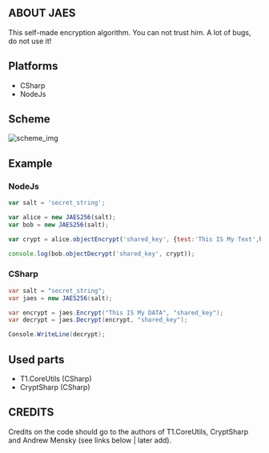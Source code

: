 ## ABOUT JAES
This self-made encryption algorithm.
You can not trust him. A lot of bugs, do not use it!

## Platforms
* CSharp
* NodeJs

## Scheme
![scheme_img](http://i.imgur.com/qzWAGPj.png)

## Example
### NodeJs
``` js
var salt = 'secret_string';

var alice = new JAES256(salt);
var bob = new JAES256(salt);

var crypt = alice.objectEncrypt('shared_key', {test:'This IS My Text',hello:5});

console.log(bob.objectDecrypt('shared_key', crypt));
```
### CSharp
```cs
var salt = "secret_string";
var jaes = new JAES256(salt);

var encrypt = jaes.Encrypt("This IS My DATA", "shared_key");
var decrypt = jaes.Decrypt(encrypt, "shared_key");

Console.WriteLine(decrypt);
```

## Used parts
* T1.CoreUtils (CSharp)
* CryptSharp (CSharp)

## CREDITS
Credits on the code should go to the authors of T1.CoreUtils, CryptSharp and Andrew Mensky
(see links below | later add).